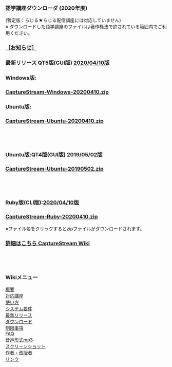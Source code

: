 ### 語学講座ダウンローダ (2020年度)      
(暫定版：らじる★らじる配信講座には対応していません)        
※ ダウンロードした語学講座のファイルは著作権法で許されている範囲内でご利用ください。          
### [［お知らせ］](https://github.com/CSReviser/CaptureStream/wiki/お知らせ)     
### 最新リリース  QT5版(GUI版)  [2020/04/10版](https://github.com/CSReviser/CaptureStream/releases/tag/20200410)     
### Windows版:      
### [CaptureStream-Windows-20200410.zip](https://github.com/CSReviser/CaptureStream/releases/download/20200410/CaptureStream-Windows-20200410.zip)       
### Ubuntu版:       
### [CaptureStream-Ubuntu-20200410.zip](https://github.com/CSReviser/CaptureStream/releases/download/20200410/CaptureStream-Ubuntu-20200410.zip)            
## 　　　            
### Ubuntu版:QT4版(GUI版) [2019/05/02版](https://github.com/CSReviser/CaptureStream/releases/tag/20190502)       
### [CaptureStream-Ubuntu-20190502.zip](https://github.com/CSReviser/CaptureStream/releases/download/20190502/CaptureStream-Ubuntu-20190502.zip)      
## 　　　
### Ruby版(CLI版):[2020/04/10版](https://github.com/CSReviser/CaptureStream/releases/tag/20200410)        
### [CaptureStream-Ruby-20200410.zip](https://github.com/CSReviser/CaptureStream/releases/download/20200410/CaptureStream-ruby-20200410.zip)    


※ファイル名をクリックするとzipファイルがダウンロードされます。




 
### [詳細はこちら CaptureStream Wiki](https://github.com/CSReviser/CaptureStream/wiki/CaptureStream)  

   
   

## 　　　　
### Wikiメニュー     
[概要](https://github.com/CSReviser/CaptureStream/wiki/%E6%A6%82%E8%A6%81)   
[対応講座](https://github.com/CSReviser/CaptureStream/wiki/%E5%AF%BE%E5%BF%9C%E8%AC%9B%E5%BA%A7)    
[使い方](https://github.com/CSReviser/CaptureStream/wiki/%E4%BD%BF%E3%81%84%E6%96%B9)   
[システム要件](https://github.com/CSReviser/CaptureStream/wiki/%E3%82%B7%E3%82%B9%E3%83%86%E3%83%A0%E8%A6%81%E4%BB%B6)    
[最新リリース](https://github.com/CSReviser/CaptureStream/wiki/%E6%9C%80%E6%96%B0%E3%83%AA%E3%83%AA%E3%83%BC%E3%82%B9)   
[ダウンロード](https://github.com/CSReviser/CaptureStream/wiki/%E3%83%80%E3%82%A6%E3%83%B3%E3%83%AD%E3%83%BC%E3%83%89)   
[制限事項](https://github.com/CSReviser/CaptureStream/wiki/%E5%88%B6%E9%99%90%E4%BA%8B%E9%A0%85)   
[FAQ](https://github.com/CSReviser/CaptureStream/wiki/FAQ)   
[音声形式mp3](https://github.com/CSReviser/CaptureStream/wiki/%E9%9F%B3%E5%A3%B0%E5%BD%A2%E5%BC%8Fmp3)           
[スクリーンショット](https://github.com/CSReviser/CaptureStream/wiki/スクリーンショット)   
[作者・改版者](https://github.com/CSReviser/CaptureStream/wiki/作者・改版者)   
[リンク](https://github.com/CSReviser/CaptureStream/wiki/リンク)   


